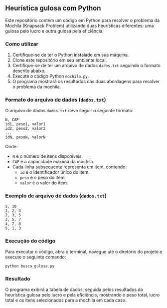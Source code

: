 ## Heurística gulosa com Python

Este repositório contém um código em Python para resolver o problema da Mochila (Knapsack Problem) utilizando duas heurísticas diferentes: uma gulosa pelo lucro e outra gulosa pela eficiência.

### Como utilizar

1. Certifique-se de ter o Python instalado em sua máquina.
2. Clone este repositório em seu ambiente local.
3. Certifique-se de ter um arquivo de dados `dados.txt` seguindo o formato descrito abaixo.
4. Execute o código Python `mochila.py`.
5. O programa mostrará os resultados das duas abordagens para resolver o problema da mochila.

### Formato do arquivo de dados (`dados.txt`)

O arquivo de dados `dados.txt` deve seguir o seguinte formato:

```
N, CAP
id1, peso1, valor1
id2, peso2, valor2
...
idN, pesoN, valorN
```

Onde:
- `N` é o número de itens disponíveis.
- `CAP` é a capacidade máxima da mochila.
- Cada linha subsequente representa um item, contendo:
  - `id` é o identificador único do item.
  - `peso` é o peso do item.
  - `valor` é o valor do item.

### Exemplo de arquivo de dados (`dados.txt`)

```
5, 10
1, 2, 4
2, 3, 5
3, 5, 7
4, 7, 8
5, 1, 3
```

### Execução do código

Para executar o código, abra o terminal, navegue até o diretório do projeto e execute o seguinte comando:

```
python busca_gulosa.py
```

### Resultado

O programa exibirá a tabela de dados, seguida pelos resultados da heurística gulosa pelo lucro e pela eficiência, mostrando o peso total, lucro total e os itens selecionados para a mochila em cada caso.
